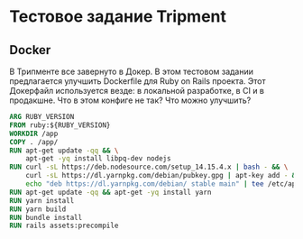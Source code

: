 # Тестовое задание Tripment

## Docker

В Трипменте все завернуто в Докер. В этом тестовом задании предлагается улучшить Dockerfile для Ruby on Rails проекта. Этот Докерфайл используется везде: в локальной разработке, в CI и в продакшне. Что в этом конфиге не так? Что можно улучшить?
        
```dockerfile
ARG RUBY_VERSION
FROM ruby:${RUBY_VERSION}
WORKDIR /app
COPY . /app/
RUN apt-get update -qq && \
	apt-get -yq install libpq-dev nodejs
RUN curl -sL https://deb.nodesource.com/setup_14.15.4.x | bash - && \
    curl -sL https://dl.yarnpkg.com/debian/pubkey.gpg | apt-key add - && \
    echo "deb https://dl.yarnpkg.com/debian/ stable main" | tee /etc/apt/sources.list.d/yarn.list
RUN apt-get update -qq && apt-get -yq install yarn
RUN yarn install
RUN yarn build
RUN bundle install
RUN rails assets:precompile
```
